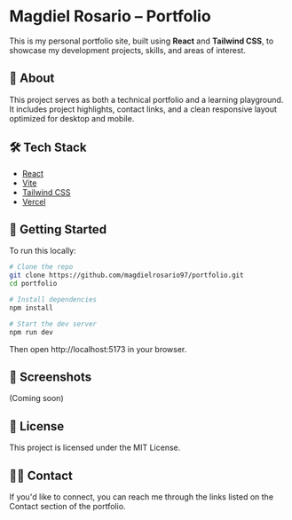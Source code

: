 # Magdiel Rosario – Portfolio

This is my personal portfolio site, built using **React** and **Tailwind CSS**, to showcase my development projects, skills, and areas of interest.

## 🧠 About

This project serves as both a technical portfolio and a learning playground. It includes project highlights, contact links, and a clean responsive layout optimized for desktop and mobile.

## 🛠️ Tech Stack

-  [React](https://reactjs.org/)
-  [Vite](https://vitejs.dev/)
-  [Tailwind CSS](https://tailwindcss.com/)
-  [Vercel](https://vercel.com/)

## 🚀 Getting Started

To run this locally:

```bash
# Clone the repo
git clone https://github.com/magdielrosario97/portfolio.git
cd portfolio

# Install dependencies
npm install

# Start the dev server
npm run dev
```

Then open http://localhost:5173 in your browser.

## 📸 Screenshots

(Coming soon)

## 📄 License

This project is licensed under the MIT License.

## 🙋‍♂️ Contact

If you'd like to connect, you can reach me through the links listed on the Contact section of the portfolio.
